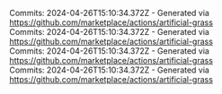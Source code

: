 Commits: 2024-04-26T15:10:34.372Z - Generated via https://github.com/marketplace/actions/artificial-grass
<br>
Commits: 2024-04-26T15:10:34.372Z - Generated via https://github.com/marketplace/actions/artificial-grass
<br>
Commits: 2024-04-26T15:10:34.372Z - Generated via https://github.com/marketplace/actions/artificial-grass
<br>
Commits: 2024-04-26T15:10:34.372Z - Generated via https://github.com/marketplace/actions/artificial-grass
<br>
